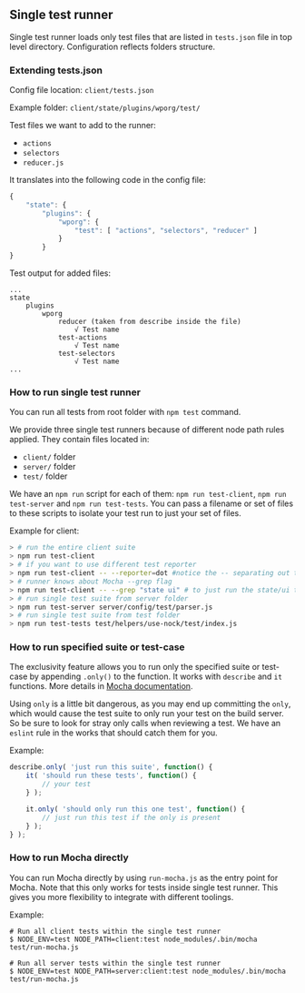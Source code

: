 ## Single test runner

Single test runner loads only test files that are listed in `tests.json` file in top level directory. Configuration reflects folders structure.

### Extending tests.json

Config file location: `client/tests.json`

Example folder: `client/state/plugins/wporg/test/`

Test files we want to add to the runner:
* `actions`
* `selectors`
* `reducer.js`

It translates into the following code in the config file:
```js
{
	"state": {
		"plugins": {
			"wporg": {
				"test": [ "actions", "selectors", "reducer" ]
			}
		}
}
```

Test output for added files:
```
...
state
	plugins
		wporg
			reducer (taken from describe inside the file)
				√ Test name
			test-actions
				√ Test name
			test-selectors
				√ Test name
...
```

### How to run single test runner

You can run all tests from root folder with `npm test` command.

We provide three single test runners because of different node path rules applied. They contain files located in:
* `client/` folder
* `server/` folder
* `test/` folder

We have an `npm run` script for each of them: `npm run test-client`, `npm run test-server` and `npm run test-tests`. You can pass a filename or set of files to these scripts to isolate your test run to just your set of files.

Example for client:

```bash
> # run the entire client suite
> npm run test-client
> # if you want to use different test reporter
> npm run test-client -- --reporter=dot #notice the -- separating out the params to pass to the runner
> # runner knows about Mocha --grep flag
> npm run test-client -- --grep "state ui" # to just run the state/ui tests
> # run single test suite from server folder
> npm run test-server server/config/test/parser.js
> # run single test suite from test folder
> npm run test-tests test/helpers/use-nock/test/index.js
```

### How to run specified suite or test-case

The exclusivity feature allows you to run only the specified suite or test-case by appending `.only()` to the function.
It works with `describe` and `it` functions. More details in [Mocha documentation](https://mochajs.org/#exclusive-tests).

Using `only` is a little bit dangerous, as you may end up committing the `only`, which would cause the test suite to only run your test on the build server. So be sure to look for stray only calls when reviewing a test. We have an `eslint` rule in the works that should catch them for you.

Example:

```js
describe.only( 'just run this suite', function() {
	it( 'should run these tests', function() {
		// your test
	} );

	it.only( 'should only run this one test', function() {
		// just run this test if the only is present
	} );
} );
```

### How to run Mocha directly

You can run Mocha directly by using `run-mocha.js` as the entry point for Mocha. Note that this only works for tests 
inside single test runner. This gives you more flexibility to integrate with different toolings.

Example:
```shell
# Run all client tests within the single test runner
$ NODE_ENV=test NODE_PATH=client:test node_modules/.bin/mocha test/run-mocha.js 

# Run all server tests within the single test runner
$ NODE_ENV=test NODE_PATH=server:client:test node_modules/.bin/mocha test/run-mocha.js
```
